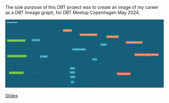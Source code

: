 The sole purpose of this DBT project was to create an image of my career as a DBT lineage graph, for DBT Meetup Copenhagen May 2024. 

![](dbtgrrl.png)

[Slides](https://docs.google.com/presentation/d/1wuMQuwe0oEPmh-JnwkwJ9BDbzQqUDez6CD6U2Rji3-M/edit?usp=sharing)



